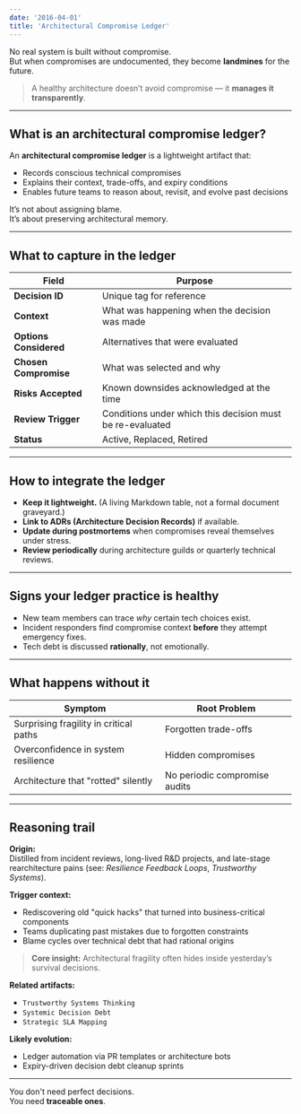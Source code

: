 ```yaml
---
date: '2016-04-01'
title: 'Architectural Compromise Ledger'
---
```


No real system is built without compromise.  
But when compromises are undocumented, they become **landmines** for the future.

> A healthy architecture doesn’t avoid compromise — it **manages it transparently**.

---

## What is an architectural compromise ledger?

An **architectural compromise ledger** is a lightweight artifact that:

- Records conscious technical compromises  
- Explains their context, trade-offs, and expiry conditions  
- Enables future teams to reason about, revisit, and evolve past decisions

It’s not about assigning blame.  
It’s about preserving architectural memory.

---

## What to capture in the ledger

| Field | Purpose |
|-------|---------|
| **Decision ID** | Unique tag for reference |
| **Context** | What was happening when the decision was made |
| **Options Considered** | Alternatives that were evaluated |
| **Chosen Compromise** | What was selected and why |
| **Risks Accepted** | Known downsides acknowledged at the time |
| **Review Trigger** | Conditions under which this decision must be re-evaluated |
| **Status** | Active, Replaced, Retired |

---

## How to integrate the ledger

- **Keep it lightweight.** (A living Markdown table, not a formal document graveyard.)
- **Link to ADRs (Architecture Decision Records)** if available.
- **Update during postmortems** when compromises reveal themselves under stress.
- **Review periodically** during architecture guilds or quarterly technical reviews.

---

## Signs your ledger practice is healthy

- New team members can trace *why* certain tech choices exist.
- Incident responders find compromise context **before** they attempt emergency fixes.
- Tech debt is discussed **rationally**, not emotionally.

---

## What happens without it

| Symptom | Root Problem |
|---------|--------------|
| Surprising fragility in critical paths | Forgotten trade-offs |
| Overconfidence in system resilience | Hidden compromises |
| Architecture that "rotted" silently | No periodic compromise audits |

---

## Reasoning trail

**Origin:**  
Distilled from incident reviews, long-lived R&D projects, and late-stage rearchitecture pains (see: *Resilience Feedback Loops*, *Trustworthy Systems*).

**Trigger context:**  
- Rediscovering old "quick hacks" that turned into business-critical components
- Teams duplicating past mistakes due to forgotten constraints
- Blame cycles over technical debt that had rational origins

> **Core insight:** Architectural fragility often hides inside yesterday’s survival decisions.

**Related artifacts:**  
- `Trustworthy Systems Thinking`  
- `Systemic Decision Debt`  
- `Strategic SLA Mapping`

**Likely evolution:**  
- Ledger automation via PR templates or architecture bots  
- Expiry-driven decision debt cleanup sprints

---

You don't need perfect decisions.  
You need **traceable ones**.
